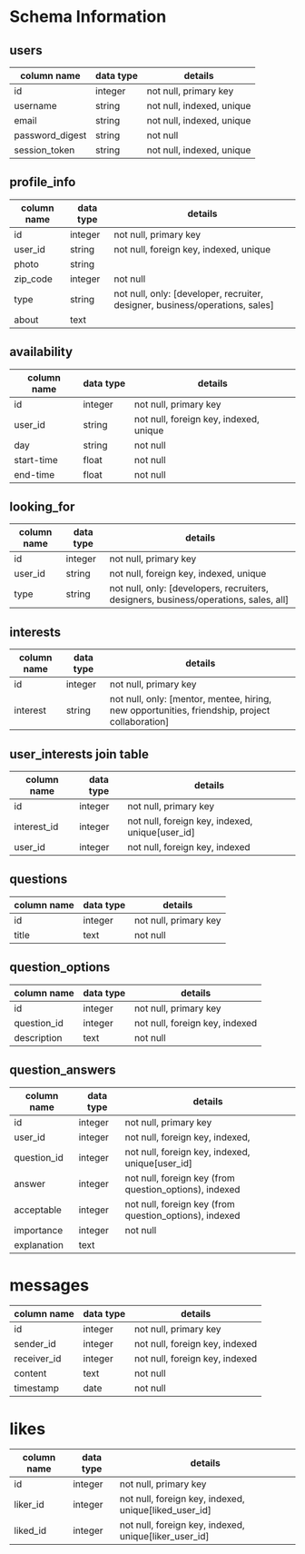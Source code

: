 # Schema Information

## users
column name     | data type | details
----------------|-----------|-----------------------
id              | integer   | not null, primary key
username        | string    | not null, indexed, unique
email           | string    | not null, indexed, unique
password_digest | string    | not null
session_token   | string    | not null, indexed, unique

## profile_info

column name     | data type | details
----------------|-----------|-----------------------
id              | integer   | not null, primary key
user_id         | string    | not null, foreign key, indexed, unique
photo           | string    |
zip_code        | integer   | not null
type            | string    | not null, only: [developer, recruiter, designer, business/operations, sales]
about           | text      |

## availability
column name     | data type | details
----------------|-----------|-----------------------
id              | integer   | not null, primary key
user_id         | string    | not null, foreign key, indexed, unique
day             | string    | not null
start-time      | float     | not null
end-time        | float     | not null

## looking_for

column name     | data type | details
----------------|-----------|-----------------------
id              | integer   | not null, primary key
user_id         | string    | not null, foreign key, indexed, unique
type            | string    | not null, only: [developers, recruiters, designers, business/operations, sales, all]

## interests

column name     | data type | details
----------------|-----------|-----------------------
id              | integer   | not null, primary key
interest        | string    | not null, only: [mentor, mentee, hiring, new opportunities, friendship, project collaboration]

## user_interests join table

column name     | data type | details
----------------|-----------|-----------------------
id              | integer   | not null, primary key
interest_id     | integer   | not null, foreign key, indexed, unique[user_id]
user_id         | integer   | not null, foreign key, indexed

## questions

column name     | data type | details
----------------|-----------|-----------------------
id              | integer   | not null, primary key
title           | text      | not null

## question_options

column name     | data type | details
----------------|-----------|-----------------------
id              | integer   | not null, primary key
question_id     | integer   | not null, foreign key, indexed
description     | text      | not null

## question_answers

column name     | data type | details
----------------|-----------|-----------------------
id              | integer   | not null, primary key
user_id         | integer   | not null, foreign key, indexed,
question_id     | integer   | not null, foreign key, indexed, unique[user_id]
answer          | integer   | not null, foreign key (from question_options), indexed
acceptable      | integer   | not null, foreign key (from question_options), indexed
importance      | integer   | not null
explanation     | text      | 


# messages

column name     | data type | details
----------------|-----------|-----------------------
id              | integer   | not null, primary key
sender_id       | integer   | not null, foreign key, indexed
receiver_id     | integer   | not null, foreign key, indexed
content         | text      | not null
timestamp       | date      | not null

# likes

column name     | data type | details
----------------|-----------|-----------------------
id              | integer   | not null, primary key
liker_id        | integer   | not null, foreign key, indexed, unique[liked_user_id]
liked_id        | integer   | not null, foreign key, indexed, unique[liker_user_id]
